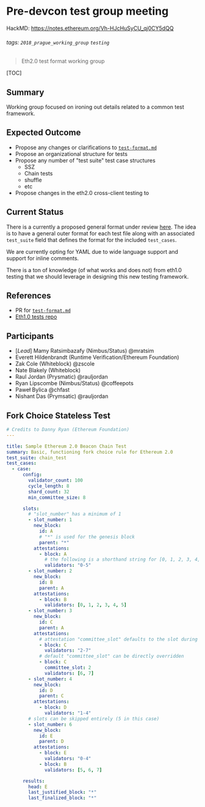 # Pre-devcon test group meeting

HackMD: https://notes.ethereum.org/Vh-HJcHuSyCU_qj0CY5dQQ

###### tags: `2018_prague_working_group` `testing`

> Eth2.0 test format working group

[TOC]

## Summary
Working group focused on ironing out details related to a common test framework.

## Expected Outcome

* Propose any changes or clarifications to [`test-format.md`](https://github.com/ethereum/eth2.0-specs/pull/39)
* Propose an organizational structure for tests
* Propose any number of "test suite" test case structures
    * SSZ
    * Chain tests
    * shuffle
    * etc
* Propose changes in the eth2.0 cross-client testing to

## Current Status

There is a currently a proposed general format under review [here](https://github.com/ethereum/eth2.0-specs/pull/39). The idea is to have a general outer format for each test file along with an associated `test_suite` field that defines the format for the included `test_cases`.

We are currently opting for YAML due to wide language support and support for inline comments.

There is a ton of knowledge (of what works and does not) from eth1.0 testing that we should leverage in designing this new testing framework.

## References
- PR for [`test-format.md`](https://github.com/ethereum/eth2.0-specs/pull/39)
- [Eth1.0 tests repo](https://github.com/ethereum/tests)

## Participants

* [_Lead_] Mamy Ratsimbazafy (Nimbus/Status) @mratsim
* Everett Hildenbrandt (Runtime Verification/Ethereum Foundation)
* Zak Cole (Whiteblock) @zscole
* Nate Blakely (Whiteblock)
* Raul Jordan (Prysmatic) @rauljordan
* Ryan Lipscombe (Nimbus/Status) @coffeepots
* Paweł Bylica @chfast
* Nishant Das (Prymsatic) @rauljordan
## Fork Choice Stateless Test

```yaml
# Credits to Danny Ryan (Ethereum Foundation)
---

title: Sample Ethereum 2.0 Beacon Chain Test
summary: Basic, functioning fork choice rule for Ethereum 2.0
test_suite: chain_test
test_cases:
  - case:
      config:
        validator_count: 100
        cycle_length: 8
        shard_count: 32
        min_committee_size: 8

      slots:
        # "slot_number" has a minimum of 1
        - slot_number: 1
          new_block:
            id: A
            # "*" is used for the genesis block
            parent: "*"
          attestations:
            - block: A
              # the following is a shorthand string for [0, 1, 2, 3, 4, 5]
              validators: "0-5"
        - slot_number: 2
          new_block:
            id: B
            parent: A
          attestations:
            - block: B
              validators: [0, 1, 2, 3, 4, 5]
        - slot_number: 3
          new_block:
            id: C
            parent: A
          attestations:
            # attestation "committee_slot" defaults to the slot during which the attestation occurs
            - block: C
              validators: "2-7"
            # default "committee_slot" can be directly overridden
            - block: C
              committee_slot: 2
              validators: [6, 7]
        - slot_number: 4
          new_block:
            id: D
            parent: C
          attestations:
            - block: D
              validators: "1-4"
        # slots can be skipped entirely (5 in this case)
        - slot_number: 6
          new_block:
            id: E
            parent: D
          attestations:
            - block: E
              validators: "0-4"
            - block: B
              validators: [5, 6, 7]

      results:
        head: E
        last_justified_block: "*"
        last_finalized_block: "*"
```
